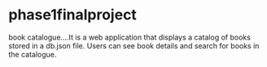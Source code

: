# phase1finalproject
book catalogue....It is a web application that displays a catalog of books stored in a db.json file. Users can see  book details and search for books in the catalogue.

